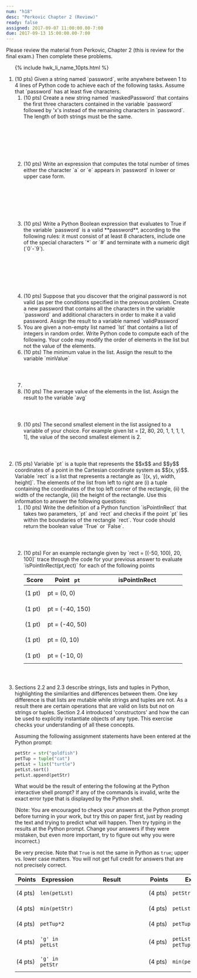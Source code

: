 ```yaml
---
num: "h18"
desc: "Perkovic Chapter 2 (Review)"
ready: false
assigned: 2017-09-07 11:00:00.00-7:00
due: 2017-09-13 15:00:00.00-7:00
---
```




Please review the material from Perkovic, Chapter 2 (this is review for the final exam.) Then complete these problems.


<ol>

{% include hwk_li_name_10pts.html %}

<li markdown="1">(10 pts) Given a string named `password`, write anywhere between 1 to 4 lines of Python code to achieve each of the following tasks. Assume that `password` has at least five characters.

<ol>
<li markdown="1" style="margin-bottom:8em"> (10 pts) Create a new string named `maskedPassword` that contains the first three characters contained in the variable `password` followed by 'x's instead of the remaining characters in `password`. 
The length of both strings must be the same. 
</li>

<li markdown="1" style="margin-bottom:8em"> (10 pts) Write an expression that computes the total number of times either the character `a` or `e` appears in `password` in lower or upper case form. 

</li>


<li markdown="1" style="margin-bottom:8em"> (10 pts) Write a Python Boolean expression that evaluates to True if the variable `password` is a valid **password**, according to the following rules: it must consist of at least 8 characters, include one of the special characters `*` or `#` and terminate with a numeric digit (`0`-`9`).
</li>

 <li markdown="1" style="margin-bottom:0em"> (10 pts)  Suppose that you discover that the original password is not valid (as per the conditions specified in the prevous problem.   Create a new password that contains all the characters in the variable `password`  and additional characters in order to make it a valid password. Assign the result to a variable named `validPassword`

<div class="pagebreak">
</div>
</li>


<li markdown="1">
You are given a non-empty list named `lst` that contains a list of integers in random order. Write Python code to compute each of the following. Your code may modify the order of elements in the list but not the value of the elements.

<li markdown="1" style="margin-bottom:4em;">	(10 pts) The minimum value in the list. Assign the result to the variable `minValue`
<li>

<li markdown="1" style="margin-bottom:4em;">	(10 pts) The average value of the elements in the list. Assign the result to the variable `avg`
</li>

<!-- <li markdown="1" style="margin-bottom:4em;">	(10 pts) The median of the list assigned to a variable of your choice. The median of a sequence of numbers is the value of the number in the middle of the list when the numbers are arranged in sorted order. For example given lst = [2, 80, 20, 1, 1, 1, 1, 1], the median is 1.    When there is an even number of items in the list, the median is the average of the two elements closest to the middle.  For example, the median of `[5, 6, 1, 50]` is `5.5` (i.e. `(5+6)/2)`.    
-->

<li markdown="1" style="margin-bottom:4em;"> (10 pts) The second smallest element in the list assigned to a variable of your choice. For example given lst = [2, 80, 20, 1, 1, 1, 1, 1], the value of the second smallest element is 2.
</li>

</ol>
</li>

<li style="margin-bottom:0em;" markdown="1">
(15 pts) Variable `pt` is a tuple that represents the $$x$$ and $$y$$ coordinates of a point in the Cartesian coordinate system as $$(x, y)$$. Variable `rect` is a list that represents a rectangle as `[(x, y), width, height]`. The elements of the list from left to right are (i) a tuple containing the coordinates of the top left corner of the rectangle, (ii) the width of the rectangle, (iii) the height of the rectangle. Use this information to answer the following questions:

<ol>
<li style="margin-bottom:4em;" markdown="1"> (10 pts) 
Write the definition of a Python function `isPointInRect` that takes two parameters, `pt` and `rect` and checks if the point `pt` lies within the boundaries of the rectangle `rect`.  Your code should return the boolean value `True` or `False`.
</li>
<li style="margin-bottom:4em;" markdown="1"> (10 pts) 
For an example rectangle given by `rect = [(-50, 100), 20, 100]` trace through the code for your previous answer to evaluate `isPointInRect(pt,rect)` for each of the following points

<style>
div.bigger table * td { padding: 0.7em 3pt 0.7em 3pt; }
span.wide { padding: 0pt 4em 0pt 4em; }
</style>

<div class="bigger" markdown="1">

| Score  | Point <code> pt </code> | <span class="wide">isPointInRect</span> |
|---------|-------------|--------|
| (1 pt) | pt = (0, 0)|        | 
| (1 pt) | pt = (-40, 150)  |        | 
| (1 pt) | pt = (-40, 50)    |        |  
| (1 pt) | pt = (0, 10)    |        | 
| (1 pt) | pt = (-10, 0)    |        | 

</div>
</li>
</ol>
 
</li>



<li markdown="1"> Sections 2.2 and 2.3 describe strings, lists and tuples in Python, highlighting the similarities and differences between them. One key difference is that lists are mutable while strings and tuples are not. As a result there are certain operations that are valid on lists but not on strings or tuples. Section 2.4 introduced 'constructors' and how the can be used to explicitly instantiate objects of any type. This exercise checks your understanding of all these concepts.

Assuming the following assignment statements have been entered at the Python prompt:

```python
petStr = str("goldfish")
petTup = tuple("cat")
petLst = list("turtle")
petLst.sort()
petLst.append(petStr)

```

What would be the result of entering the following at
the Python interactive shell prompt? If any of the commands is invalid, write the exact error type that is displayed by the Python shell.

(Note: You are encouraged to check your answers at the Python prompt
before turning in your work, but try this on paper first, just by
reading the text and trying to predict what will happen.  Then try
typing in the results at the Python prompt.  Change your answers if
they were mistaken, but even more important, try to figure out why you
were incorrect.)

Be very precise.  Note that `True` is not the same in Python as `true`; upper
vs. lower case matters.  You will not get full credit for answers that are not
precisely correct. 

<style>
div.bigger table * td { padding: 0.7em 3pt 0.7em 3pt; }
span.wide { padding: 0pt 4em 0pt 4em; }
</style>

<div class="bigger" markdown="1">

| Points  | Expression  | <span class="wide">Result</span> | Points  | Expression  | <span class="wide">Result</span> |
|---------|-------------|--------|---------|-------------|--------|
| (4 pts) | `len(petLst)` |        | (4 pts) | `petStr.sort()`     |        |
| (4 pts) | `min(petStr)`    |        | (4 pts) | `petLst.count('l') `|        |
| (4 pts) | `petTup*2`    |        | (4 pts) | `petTup[-1] ='r'` |        |
| (4 pts) | `'g' in petLst`    |        | (4 pts) | `petLst[-3] in petTup`  |        |
| (4 pts) | `'g' in petStr`    |        | (4 pts) | `min(petStr.upper())`    |        |


</div>
<div class="pagebreak"></div>
</li>

</li>

</ol>


